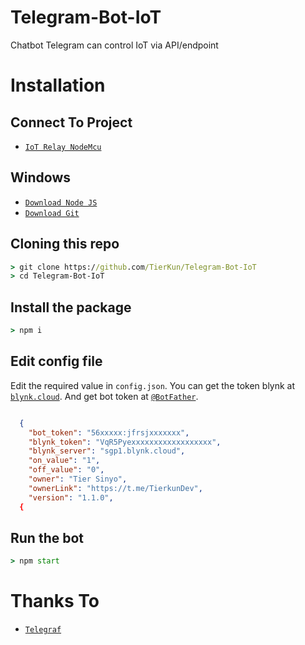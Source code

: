 # Telegram-Bot-IoT
Chatbot Telegram can control IoT via API/endpoint

# Installation

## Connect To Project
* [`IoT Relay NodeMcu`](https://github.com/TierKun/IoT-Relay)

## Windows
* [`Download Node JS`](https://nodejs.org/en/download/)
* [`Download Git`](https://git-scm.com/download/win)


## Cloning this repo
```cmd
> git clone https://github.com/TierKun/Telegram-Bot-IoT
> cd Telegram-Bot-IoT
```

## Install the package
```cmd
> npm i
```

## Edit config file
Edit the required value in `config.json`. You can get the token blynk at [`blynk.cloud`](https://blynk.cloud/). And get bot token at [`@BotFather`](http://t.me/BotFather).
```json

  {
    "bot_token": "56xxxxx:jfrsjxxxxxxx", 
    "blynk_token": "VqR5Pyexxxxxxxxxxxxxxxxxx", 
    "blynk_server": "sgp1.blynk.cloud",
    "on_value": "1",
    "off_value": "0",
    "owner": "Tier Sinyo",
    "ownerLink": "https://t.me/TierkunDev",
    "version": "1.1.0",
  {

 ```

## Run the bot
```cmd
> npm start
```

# Thanks To
* [`Telegraf`](https://github.com/telegraf/telegraf)


